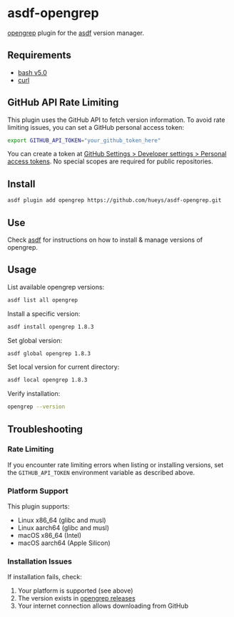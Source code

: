 # asdf-opengrep

[opengrep](https://github.com/opengrep/opengrep) plugin for the [asdf](https://github.com/asdf-vm/asdf) version manager.

## Requirements
- [bash v5.0](https://www.gnu.org/software/bash/)
- [curl](https://curl.haxx.se/)

## GitHub API Rate Limiting

This plugin uses the GitHub API to fetch version information. To avoid rate limiting issues, you can set a GitHub personal access token:

```bash
export GITHUB_API_TOKEN="your_github_token_here"
```

You can create a token at [GitHub Settings > Developer settings > Personal access tokens](https://github.com/settings/tokens). No special scopes are required for public repositories.

## Install

```bash
asdf plugin add opengrep https://github.com/hueys/asdf-opengrep.git
```

## Use

Check [asdf](https://asdf-vm.github.io/asdf/) for instructions on how to install & manage versions of opengrep.

## Usage

List available opengrep versions:

```bash
asdf list all opengrep
```

Install a specific version:

```bash
asdf install opengrep 1.8.3
```

Set global version:

```bash
asdf global opengrep 1.8.3
```

Set local version for current directory:

```bash
asdf local opengrep 1.8.3
```

Verify installation:

```bash
opengrep --version
```

## Troubleshooting

### Rate Limiting
If you encounter rate limiting errors when listing or installing versions, set the `GITHUB_API_TOKEN` environment variable as described above.

### Platform Support
This plugin supports:
- Linux x86_64 (glibc and musl)
- Linux aarch64 (glibc and musl) 
- macOS x86_64 (Intel)
- macOS aarch64 (Apple Silicon)

### Installation Issues
If installation fails, check:
1. Your platform is supported (see above)
2. The version exists in [opengrep releases](https://github.com/opengrep/opengrep/releases)
3. Your internet connection allows downloading from GitHub
